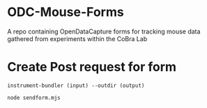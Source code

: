 # ODC-Mouse-Forms
A repo containing OpenDataCapture forms for tracking mouse data gathered from experiments within the CoBra Lab

# Create Post request for form

``` 
instrument-bundler (input) --outdir (output)
```

``` 
node sendform.mjs
```
